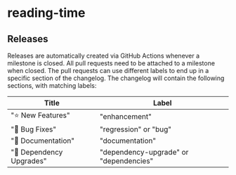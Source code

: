# reading-time


## Releases

Releases are automatically created via GitHub Actions whenever a milestone is closed.
All pull requests need to be attached to a milestone when closed.
The pull requests can use different labels to end up in a specific section of the changelog.
The changelog will contain the following sections, with matching labels:

| Title                                            | Label                                  |
|--------------------------------------------------|----------------------------------------|
| ":star: New Features"                            | "enhancement"                          |
| ":lady_beetle: Bug Fixes"                        | "regression" or "bug"                  |
| ":notebook_with_decorative_cover: Documentation" | "documentation"                        |
| ":hammer: Dependency Upgrades"                   | "dependency-upgrade" or "dependencies" |

